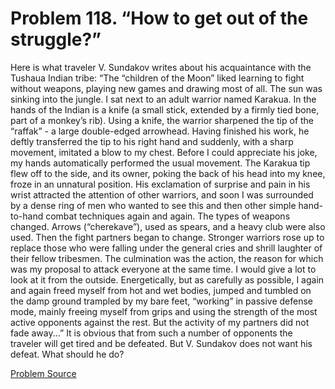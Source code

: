 # Problem 118. “How to get out of the struggle?”

Here is what traveler V. Sundakov writes about his acquaintance with the Tushaua Indian tribe: “The “children of the Moon” liked learning to fight without weapons, playing new games and drawing most of all. The sun was sinking into the jungle. I sat next to an adult warrior named Karakua. In the hands of the Indian is a knife (a small stick, extended by a firmly tied bone, part of a monkey’s rib). Using a knife, the warrior sharpened the tip of the “raffak” - a large double-edged arrowhead. Having finished his work, he deftly transferred the tip to his right hand and suddenly, with a sharp movement, imitated a blow to my chest. Before I could appreciate his joke, my hands automatically performed the usual movement. The Karakua tip flew off to the side, and its owner, poking the back of his head into my knee, froze in an unnatural position. His exclamation of surprise and pain in his wrist attracted the attention of other warriors, and soon I was surrounded by a dense ring of men who wanted to see this and then other simple hand-to-hand combat techniques again and again. The types of weapons changed. Arrows (“cherekave”), used as spears, and a heavy club were also used. Then the fight partners began to change. Stronger warriors rose up to replace those who were falling under the general cries and shrill laughter of their fellow tribesmen. The culmination was the action, the reason for which was my proposal to attack everyone at the same time. I would give a lot to look at it from the outside. Energetically, but as carefully as possible, I again and again freed myself from hot and wet bodies, jumped and tumbled on the damp ground trampled by my bare feet, “working” in passive defense mode, mainly freeing myself from grips and using the strength of the most active opponents against the rest. But the activity of my partners did not fade away...” It is obvious that from such a number of opponents the traveler will get tired and be defeated. But V. Sundakov does not want his defeat. What should he do?

[Problem Source](https://www.trizland.ru/tasks/1807/)